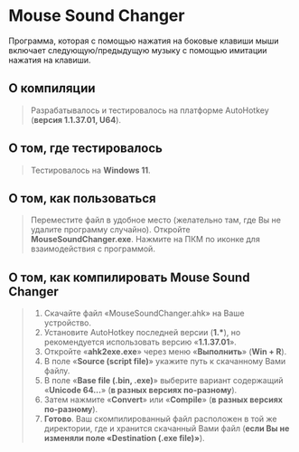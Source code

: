 # Mouse Sound Changer
Программа, которая с помощью нажатия на боковые клавиши мыши включает следующую/предыдущую музыку с помощью имитации нажатия на клавиши. 

## О компиляции
> Разрабатывалось и тестировалось на платформе AutoHotkey (**версия 1.1.37.01, U64**).

## О том, где тестировалось
> Тестировалось на **Windows 11**.

## О том, как пользоваться
> Переместите файл в удобное место (желательно там, где Вы не удалите программу случайно).
> Откройте **MouseSoundChanger.exe**.
> Нажмите на ПКМ по иконке для взаимодействия с программой.

## О том, как компилировать Mouse Sound Changer
> 1. Скачайте файл «MouseSoundChanger.ahk» на Ваше устройство.
> 2. Установите AutoHotkey последней версии (**1.\***), но рекомендуется использовать версию «**1.1.37.01**».
> 3. Откройте «**ahk2exe.exe**» через меню «**Выполнить**» (**Win + R**).
> 4. В поле «**Source (script file)**» укажите путь к скачанному Вами файлу.
> 5. В поле «**Base file (.bin, .exe)**» выберите вариант содержащий «**Unicode 64...**» (**в разных версиях по-разному**).
> 6. Затем нажмите «**Convert**» или «**Compile**» (**в разных версиях по-разному**).
> 7. **Готово**. Ваш скомпилированный файл расположен в той же директории, где и хранится скачанный Вами файл (**если Вы не изменяли поле «Destination (.exe file)»**).
